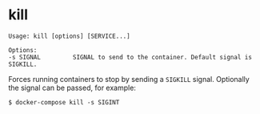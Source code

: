 <!--[metadata]>
+++
title = "kill"
description = "Forces running containers to stop."
keywords = ["fig, composition, compose, docker, orchestration, cli,  kill"]
[menu.main]
identifier="kill.compose"
parent = "smn_compose_cli"
+++
<![end-metadata]-->

# kill

```
Usage: kill [options] [SERVICE...]

Options:
-s SIGNAL         SIGNAL to send to the container. Default signal is SIGKILL.
```

Forces running containers to stop by sending a `SIGKILL` signal. Optionally the
signal can be passed, for example:

    $ docker-compose kill -s SIGINT